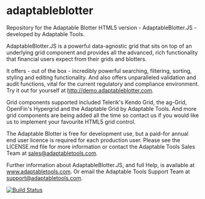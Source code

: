 # adaptableblotter
Repository for the Adaptable Blotter HTML5 version - AdaptableBlotter.JS - developed by Adaptable Tools.

AdaptableBlotter.JS is a powerful data-agnostic grid that sits on top of an underlying grid component and provides all the advanced, rich functionality that financial users expect from their grids and blotters.

It offers - out of the box - incredibly powerful searching, filtering, sorting, styling and editing functionality. And also offers unparalleled validation and audit functions, vital for the current regulatory and compliance environment.  Try it out for yourself at http://demo.adaptableblotter.com.

Grid components supported included Telerik's Kendo Grid, the ag-Grid, OpenFin's Hypergrid and the Adaptable Grid by Adaptable Tools. And more grid components are being added all the time so contact us if you would like us to implement your favourite HTML5 grid control.

The Adaptable Blotter is free for development use, but a paid-for annual end user licence is required for each production user.  Please see the LICENSE.md file for more information or contact the Adaptable Tools Sales Team at sales@adaptabletools.com.

Further information about AdaptableBlotter.JS, and full Help, is available at www.adaptabletools.com.  Or email the Adaptable Tools Support Team at support@adaptabletools.com.

[![Build Status](https://travis-ci.org/jonathannaim/adaptableblotter.svg?branch=master)](https://travis-ci.org/jonathannaim/adaptableblotter)
